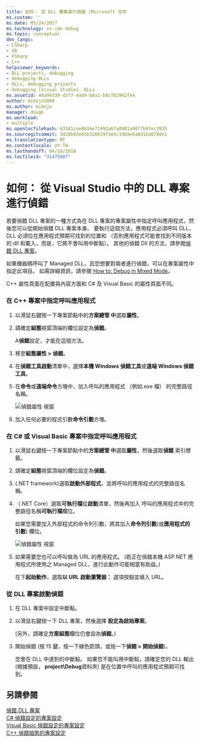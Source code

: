 ```yaml
---
title: 如何： 從 DLL 專案進行偵錯 |Microsoft 文件
ms.custom: ''
ms.date: 05/24/2017
ms.technology: vs-ide-debug
ms.topic: conceptual
dev_langs:
- CSharp
- VB
- FSharp
- C++
helpviewer_keywords:
- DLL projects, debugging
- debugging DLLs
- DLLs, debugging projects
- debugging [Visual Studio], DLLs
ms.assetid: 40a94339-d3f7-4ab9-b8a1-b8cf82942f44
author: mikejo5000
ms.author: mikejo
manager: douge
ms.workload:
- multiple
ms.openlocfilehash: 63581cee8816e72492a67a0981a9077b9fec2935
ms.sourcegitcommit: 3d10b93eb5b326639f3e5c19b9e6a8d1ba078de1
ms.translationtype: MT
ms.contentlocale: zh-TW
ms.lasthandoff: 04/18/2018
ms.locfileid: "31475807"
---
```

# <a name="how-to-debug-from-a-dll-project-in-visual-studio"></a>如何： 從 Visual Studio 中的 DLL 專案進行偵錯
若要偵錯 DLL 專案的一種方式為在 DLL 專案的專案屬性中指定呼叫應用程式，然後您可以從開始偵錯 DLL 專案本身。 要執行這個方法，應用程式必須呼叫 DLL，DLL 必須位在應用程式預期可找到的位置和 （否則應用程式可能會找到不同版本的 dll 和載入，而是，它將不會叫用中斷點）。 其他的偵錯 Dll 的方法，請參閱[偵錯 DLL 專案](../debugger/debugging-dll-projects.md)。
  
如果機器碼呼叫了 Managed DLL，且您想要對兩者進行偵錯，可以在專案屬性中指定此項目。 如需詳細資訊，請參閱 [How to: Debug in Mixed Mode](../debugger/how-to-debug-in-mixed-mode.md)。   

C++ 屬性頁面在配置與內容方面和 C# 及 Visual Basic 的屬性頁面不同。 
  
### <a name="to-specify-the-calling-application-in-a-c-project"></a>在 C++ 專案中指定呼叫應用程式  
  
1.  以滑鼠右鍵按一下專案節點中的**方案總管 中**選取**屬性**。  
  
2.  請確定**組態**視窗頂端的欄位設定為**偵錯**。 

    A**偵錯**設定，才能在這個方法。 
  
3.  移至**組態屬性 > 偵錯**。  
  
4.  在**偵錯工具啟動**清單中，選擇**本機 Windows 偵錯工具**或**遠端 Windows 偵錯工具**。  
  
5.  在**命令**或**遠端命令**方塊中，加入呼叫的應用程式 （例如.exe 檔） 的完整路徑名稱。

    ![偵錯屬性 視窗](../debugger/media/dbg-debugging-properties-dll.png "DebuggingPropertiesWindow")  
  
6.  加入任何必要的程式引數**命令引數**方塊。  
  
### <a name="to-specify-the-calling-application-in-a-c-or-visual-basic-project"></a>在 C# 或 Visual Basic 專案中指定呼叫應用程式  
  
1.  以滑鼠右鍵按一下專案節點中的**方案總管 中**選取**屬性**，然後選取**偵錯** 索引標籤。

2.  請確定**組態**視窗頂端的欄位設定為**偵錯**。

3.  (.NET framework)選取**啟動外部程式**，並將呼叫的應用程式的完整路徑名稱。

4.  （.NET Core）選取**可執行檔**從**啟動**清單，然後再加入 呼叫的應用程式中的完整路徑名稱**可執行檔**欄位。 
  
     如果您需要加入外部程式的命令列引數，將其加入**命令列引數**(或**應用程式的引數**) 欄位。

    ![偵錯屬性 視窗](../debugger/media/dbg-debugging-properties-dll-csharp.png "DebuggingPropertiesWindow") 

5.  如果需要您也可以呼叫做為 URL 的應用程式。 (若正在偵錯本機 ASP.NET 應用程式所使用之 Managed DLL，進行此動作可能相當有助益。)  
  
     在下**起始動作**，選取**以 URL 啟動瀏覽器：** 選項按鈕並塡入 URL。
  
### <a name="to-start-debugging-from-the-dll-project"></a>從 DLL 專案啟動偵錯  
  
1.  在 DLL 專案中設定中斷點。 

2.  以滑鼠右鍵按一下 DLL 專案，然後選擇 **設定為啟始專案**。 

    (另外，請確定**方案組態**欄位仍會設為**偵錯**。)   
  
3.  開始偵錯 (按 f5 鍵，按一下綠色箭頭，或按一下**偵錯 > 開始偵錯**)。

    您會在 DLL 中達到的中斷點。 如果您不能叫用中斷點，請確定您的 DLL 輸出 (根據預設， **project\Debug**資料夾) 是在位置中呼叫的應用程式預期可找到。
  
## <a name="see-also"></a>另請參閱  
 [偵錯 DLL 專案](../debugger/debugging-dll-projects.md)   
 [C# 偵錯設定的專案設定](../debugger/project-settings-for-csharp-debug-configurations.md)   
 [Visual Basic 偵錯設定的專案設定](../debugger/project-settings-for-a-visual-basic-debug-configuration.md)   
 [C++ 偵錯組態的專案設定](../debugger/project-settings-for-a-cpp-debug-configuration.md)